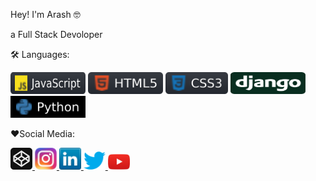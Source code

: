  Hey! I'm Arash 🤓
 
a Full Stack Devoloper




🛠 Languages:
<p align="left">
  <img src="https://github.com/Arash-mstfpr/Arash-mstfpr/blob/main/icon/JavaScript.svg" width="120" height="35" title="JavaScript">
  <img src="https://github.com/Arash-mstfpr/Arash-mstfpr/blob/main/icon/html.svg" width="120" height="35" title="HTML">
  <img src="https://github.com/Arash-mstfpr/Arash-mstfpr/blob/main/icon/css.svg" width="100" height="35" title="CSS">
  <img src="https://github.com/Arash-mstfpr/Arash-mstfpr/blob/main/icon/django.svg" width="120" height="35" title="Django">
  <img src="https://github.com/Arash-mstfpr/Arash-mstfpr/blob/main/icon/python.svg" width="120" height="35" title="Python">
</p>


❤️Social Media:
<p align="left">
 
   <a href="https://codepen.io/arash-mstfpr" rel="nofollow">
    <img src="https://github.com/Arash-mstfpr/Arash-mstfpr/blob/main/icon/codep.svg" width="35" title="codepen">
  </a>
 
  <a href="https://www.instagram.com/Arash_mstfpr/" rel="nofollow">
    <img src="https://github.com/Arash-mstfpr/Arash-mstfpr/blob/main/icon/instagram.png" width="35" title="instagram">
  </a>

  <a href="https://www.linkedin.com/in/arash-mstfpr" rel="nofollow">
    <img src="https://github.com/Arash-mstfpr/Arash-mstfpr/blob/main/icon/linkedin.png" width="35" title="linkedin">
  </a>

  <a href="https://twitter.com/Arash_mstfpr" rel="nofollow">
    <img src="https://github.com/Arash-mstfpr/Arash-mstfpr/blob/main/icon/twitter.png" width="35" title="twitter">
  </a>

  <a href="https://youtube.com/user/Fullstackdeveloper-ew7qv" rel="nofollow">
    <img src="https://github.com/Arash-mstfpr/Arash-mstfpr/blob/main/icon/youtube.png" width="35" title="youtube">
  </a>

</p>
